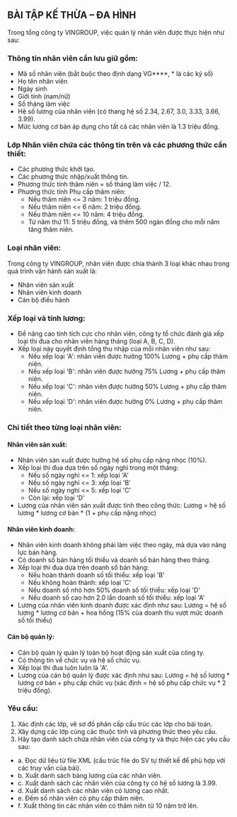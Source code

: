 ## BÀI TẬP KẾ THỪA – ĐA HÌNH

Trong tổng công ty VINGROUP, việc quản lý nhân viên được thực hiện như sau:

### Thông tin nhân viên cần lưu giữ gồm:

- Mã số nhân viên (bắt buộc theo định dạng VG****, * là các ký số)
- Họ tên nhân viên
- Ngày sinh
- Giới tính (nam/nữ)
- Số tháng làm việc
- Hệ số lương của nhân viên (có thang hệ số 2.34, 2.67, 3.0, 3.33, 3.66, 3.99).
- Mức lương cơ bản áp dụng cho tất cả các nhân viên là 1.3 triệu đồng.

### Lớp Nhân viên chứa các thông tin trên và các phương thức cần thiết:

- Các phương thức khởi tạo.
- Các phương thức nhập/xuất thông tin.
- Phương thức tính thâm niên = số tháng làm việc / 12.
- Phương thức tính Phụ cấp thâm niên:
  + Nếu thâm niên <= 3 năm: 1 triệu đồng.
  + Nếu thâm niên <= 6 năm: 2 triệu đồng.
  + Nếu thâm niên <= 10 năm: 4 triệu đồng.
  + Từ năm thứ 11: 5 triệu đồng, và thêm 500 ngàn đồng cho mỗi năm tăng thâm niên.

### Loại nhân viên:

Trong công ty VINGROUP, nhân viên được chia thành 3 loại khác nhau trong quá trình vận hành sản xuất là:
- Nhân viên sản xuất
- Nhân viên kinh doanh
- Cán bộ điều hành

### Xếp loại và tính lương:

- Để nâng cao tính tích cực cho nhân viên, công ty tổ chức đánh giá xếp loại thi đua cho nhân viên hàng tháng (loại A, B, C, D).
- Xếp loại này quyết định tổng thu nhập của mỗi nhân viên như sau:
  + Nếu xếp loại 'A': nhân viên được hưởng 100% Lương + phụ cấp thâm niên.
  + Nếu xếp loại 'B': nhân viên được hưởng 75% Lương + phụ cấp thâm niên.
  + Nếu xếp loại 'C': nhân viên được hưởng 50% Lương + phụ cấp thâm niên.
  + Nếu xếp loại 'D': nhân viên được hưởng 0% Lương + phụ cấp thâm niên.


### Chi tiết theo từng loại nhân viên:

#### Nhân viên sản xuất:

- Nhân viên sản xuất được hưởng hệ số phụ cấp nặng nhọc (10%).
- Xếp loại thi đua dựa trên số ngày nghỉ trong một tháng:
  + Nếu số ngày nghỉ <= 1: xếp loại 'A'
  + Nếu số ngày nghỉ <= 3: xếp loại 'B'
  + Nếu số ngày nghỉ <= 5: xếp loại 'C'
  + Còn lại: xếp loại 'D'
- Lương của nhân viên sản xuất được tính theo công thức:
  Lương = hệ số lương * lương cơ bản * (1 + phụ cấp nặng nhọc)

#### Nhân viên kinh doanh:

- Nhân viên kinh doanh không phải làm việc theo ngày, mà dựa vào năng lực bán hàng.
- Có doanh số bán hàng tối thiểu và doanh số bán hàng theo tháng.
- Xếp loại thi đua dựa trên doanh số bán hàng:
  + Nếu hoàn thành doanh số tối thiểu: xếp loại 'B'
  + Nếu không hoàn thành: xếp loại 'C'
  + Nếu doanh số nhỏ hơn 50% doanh số tối thiểu: xếp loại 'D'
  + Nếu doanh số cao hơn 2.0 lần doanh số tối thiểu: xếp loại 'A'
- Lương của nhân viên kinh doanh được xác định như sau:
  Lương = hệ số lương * lương cơ bản + hoa hồng (15% của doanh thu vượt mức doanh số tối thiểu)

#### Cán bộ quản lý:

- Cán bộ quản lý quản lý toàn bộ hoạt động sản xuất của công ty.
- Có thông tin về chức vụ và hệ số chức vụ.
- Xếp loại thi đua luôn luôn là 'A'.
- Lương của cán bộ quản lý được xác định như sau:
  Lương = hệ số lương * lương cơ bản + phụ cấp chức vụ (xác định = hệ số phụ cấp chức vụ * 2 triệu đồng).

### Yêu cầu:

1. Xác định các lớp, vẽ sơ đồ phân cấp cấu trúc các lớp cho bài toán.
2. Xây dựng các lớp cùng các thuộc tính và phương thức theo yêu cầu.
3. Hãy tạo danh sách chứa nhân viên của công ty và thực hiện các yêu cầu sau:
  + a. Đọc dữ liệu từ file XML (cấu trúc file do SV tự thiết kế để phù hợp với các truy vấn của bài).
  + b. Xuất danh sách bảng lương của các nhân viên.
  + c. Xuất danh sách các nhân viên của công ty có hệ số lương là 3.99.
  + d. Xuất danh sách các nhân viên có lương cao nhất.
  + e. Đếm số nhân viên có phụ cấp thâm niên.
  + f. Xuất thông tin các nhân viên có thâm niên từ 10 năm trở lên.
